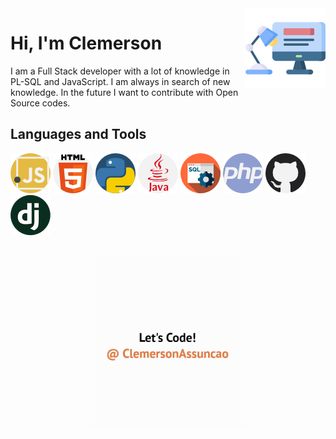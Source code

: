 
<img src="programer.png" align="right" />

# Hi, I'm Clemerson


I am a Full Stack developer with a lot of knowledge in PL-SQL and JavaScript. I am always in search of new knowledge. 
In the future I want to contribute with Open Source codes.

## Languages and Tools

![logo](javascript.png)
![logo](html-5.png)
![logo](python.png)
![logo](java.png)
![logo](sql.png)
![logo](php.png)
![logo](github.png)
![logo](django.png)

##

<div align="center">
  <kbd>
    <img src="Media.gif" width='50%' />
  </kbd>
</div>
